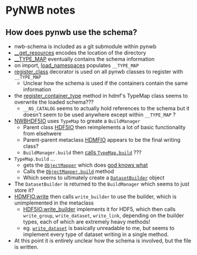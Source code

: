 # PyNWB notes

## How does pynwb use the schema?

* nwb-schema is included as a git submodule within pynwb
* [__get_resources](https://github.com/NeurodataWithoutBorders/pynwb/blob/dev/src/pynwb/__init__.py#L23) encodes the location of the directory
* [__TYPE_MAP](https://github.com/NeurodataWithoutBorders/pynwb/blob/dev/src/pynwb/__init__.py#L51) eventually contains the schema information
* on import, [load_namespaces](https://github.com/NeurodataWithoutBorders/pynwb/blob/dev/src/pynwb/__init__.py#L115-L116) populates `__TYPE_MAP`
* [register_class](https://github.com/NeurodataWithoutBorders/pynwb/blob/dev/src/pynwb/__init__.py#L135-L136) decorator is used on all pynwb classes to register with `__TYPE_MAP`
  * Unclear how the schema is used if the containers contain the same information
* the [register_container_type](https://github.com/hdmf-dev/hdmf/blob/dd39b3878523c4b03f5286fc740752befd192d8b/src/hdmf/build/manager.py#L727-L736) method in hdmf's TypeMap class seems to overwrite the loaded schema???
  * `__NS_CATALOG` seems to actually hold references to the schema but it doesn't seem to be used anywhere except within `__TYPE_MAP` ? 
* [NWBHDF5IO](https://github.com/NeurodataWithoutBorders/pynwb/blob/dev/src/pynwb/__init__.py#L237-L238) uses `TypeMap` to greate a `BuildManager`
  * Parent class [HDF5IO](https://github.com/hdmf-dev/hdmf/blob/dd39b3878523c4b03f5286fc740752befd192d8b/src/hdmf/backends/hdf5/h5tools.py#L37) then reimplements a lot of basic functionality from elsehwere
  * Parent-parent metaclass [HDMFIO](https://github.com/hdmf-dev/hdmf/blob/dev/src/hdmf/backends/io.py) appears to be the final writing class?
  * `BuildManager.build` then [calls `TypeMap.build`](https://github.com/hdmf-dev/hdmf/blob/dd39b3878523c4b03f5286fc740752befd192d8b/src/hdmf/build/manager.py#L171) ???
* `TypeMap.build` ...
  * gets the [`ObjectMapper`](https://github.com/hdmf-dev/hdmf/blob/dd39b3878523c4b03f5286fc740752befd192d8b/src/hdmf/build/manager.py#L763) which does [god knows what](https://github.com/hdmf-dev/hdmf/blob/dd39b3878523c4b03f5286fc740752befd192d8b/src/hdmf/build/manager.py#L697)
  * Calls the [`ObjectMapper.build`](https://github.com/hdmf-dev/hdmf/blob/dd39b3878523c4b03f5286fc740752befd192d8b/src/hdmf/build/objectmapper.py#L700) method
  * Which seems to ultimately create a [`DatasetBuilder`](https://github.com/hdmf-dev/hdmf/blob/dev/src/hdmf/build/builders.py#L315) object
* The `DatasetBuilder` is returned to the `BuildManager` which seems to just store it?
* [HDMFIO.write](https://github.com/hdmf-dev/hdmf/blob/dd39b3878523c4b03f5286fc740752befd192d8b/src/hdmf/backends/io.py#L78) then calls `write_builder` to use the builder, which is unimplemented in the metaclass
  * [HDF5IO.write_builder](https://github.com/hdmf-dev/hdmf/blob/dd39b3878523c4b03f5286fc740752befd192d8b/src/hdmf/backends/hdf5/h5tools.py#L806) implements it for HDF5, which then calls `write_group`, `write_dataset`, `write_link`, depending on the builder types, each of which are extremely heavy methods! 
  * eg. [`write_dataset`](https://github.com/hdmf-dev/hdmf/blob/dd39b3878523c4b03f5286fc740752befd192d8b/src/hdmf/backends/hdf5/h5tools.py#L1080) is basically unreadable to me, but seems to implement every type of dataset writing in a single method.
* At this point it is entirely unclear how the schema is involved, but the file is written.